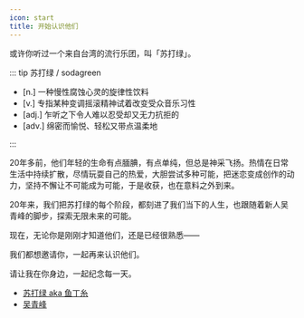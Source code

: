 ```yaml
---
icon: start
title: 开始认识他们
---
```


或许你听过一个来自台湾的流行乐团，叫「苏打绿」。

::: tip 苏打绿 / sodagreen

- [n.] 一种慢性腐蚀心灵的旋律性饮料
- [v.] 专指某种变调摇滚精神试着改变受众音乐习性
- [adj.] 乍听之下令人难以忍受却又无力抗拒的
- [adv.] 绵密而愉悦、轻松又带点温柔地

:::

20年多前，他们年轻的生命有点腼腆，有点单纯，但总是神采飞扬。热情在日常生活中持续扩散，尽情玩耍自己的热爱，大胆尝试多种可能，把迷恋变成创作的动力，坚持不懈让不可能成为可能，于是收获，也在意料之外到来。

20年来，我们把苏打绿的每个阶段，都刻进了我们当下的人生，也跟随着新人吴青峰的脚步，探索无限未来的可能。

现在，无论你是刚刚才知道他们，还是已经很熟悉——

我们都想邀请你，一起再来认识他们。

请让我在你身边，一起纪念每一天。

- [苏打绿 aka 鱼丁糸](sodagreen/)
- [吴青峰](wuqingfeng/)
